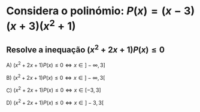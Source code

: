# Considera o polinómio: $P(x) = (x-3)(x+3) (x^{2} + 1)$ 

## Resolve a inequação $(x^{2}+2x+1) P(x) \leqslant  0$ 

A) $(x^{2}+2x+1) P(x) \leqslant  0 \iff x\in ]-\infty, 3]$ 

B) $(x^{2}+2x+1) P(x) \leqslant  0 \iff x\in ]-\infty, 3[$

C) $(x^{2}+2x+1) P(x) \leqslant  0 \iff x\in [-3, 3]$

D) $(x^{2}+2x+1) P(x) \leqslant  0 \iff x\in ]-3, 3[$


